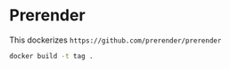 # Prerender

This dockerizes `https://github.com/prerender/prerender`

```bash
docker build -t tag .
```